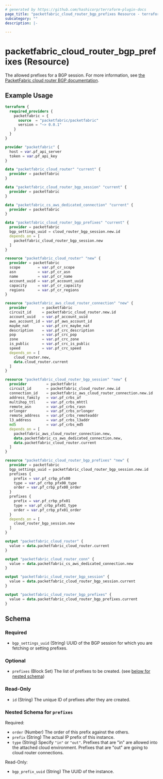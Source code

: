 ```yaml
---
# generated by https://github.com/hashicorp/terraform-plugin-docs
page_title: "packetfabric_cloud_router_bgp_prefixes Resource - terraform-provider-packetfabric"
subcategory: ""
description: |-
  
---
```


# packetfabric_cloud_router_bgp_prefixes (Resource)

The allowed prefixes for a BGP session. For more information, see [the PacketFabric cloud router BGP documentation](https://docs.packetfabric.com/cr/bgp/).

## Example Usage

```terraform
terraform {
  required_providers {
    packetfabric = {
      source  = "packetfabric/packetfabric"
      version = "~> 0.0.1"
    }
  }
}

provider "packetfabric" {
  host = var.pf_api_server
  token = var.pf_api_key
}

data "packetfabric_cloud_router" "current" {
  provider = packetfabric
}

data "packetfabric_cloud_router_bgp_session" "current" {
  provider = packetfabric
}

data "packetfabric_cs_aws_dedicated_connection" "current" {
  provider = packetfabric
}

data "packetfabric_cloud_router_bgp_prefixes" "current" {
  provider = packetfabric
  bgp_settings_uuid = cloud_router_bgp_session.new.id
  depends_on = [
    packetfabric_cloud_router_bgp_session.new
  ]
}

resource "packetfabric_cloud_router" "new" {
  provider = packetfabric
  scope        = var.pf_cr_scope
  asn          = var.pf_cr_asn
  name         = var.pf_cr_name
  account_uuid = var.pf_account_uuid
  capacity     = var.pf_cr_capacity
  regions      = var.pf_cr_regions
}

resource "packetfabric_aws_cloud_router_connection" "new" {
  provider       = packetfabric
  circuit_id     = packetfabric_cloud_router.new.id
  account_uuid   = var.pf_account_uuid
  aws_account_id = var.pf_aws_account_id
  maybe_nat      = var.pf_crc_maybe_nat
  description    = var.pf_crc_description
  pop            = var.pf_crc_pop
  zone           = var.pf_crc_zone
  is_public      = var.pf_crc_is_public
  speed          = var.pf_crc_speed
  depends_on = [
    cloud_router.new,
    data.cloud_router.current
  ]
}

resource "packetfabric_cloud_router_bgp_session" "new" {
  provider         = packetfabric
  circuit_id       = packetfabric_cloud_router.new.id
  connection_id    = packetfabric_aws_cloud_router_connection.new.id
  address_family   = var.pf_crbs_af
  multihop_ttl     = var.pf_crbs_mhttl
  remote_asn       = var.pf_crbs_rasn
  orlonger         = var.pf_crbs_orlonger
  remote_address   = var.pf_crbs_remoteaddr
  l3_address       = var.pf_crbs_l3addr
  md5              = var.pf_crbs_md5
  depends_on = [
    packetfabric_aws_cloud_router_connection.new,
    data.packetfabric_cs_aws_dedicated_connection.new,
    data.packetfabric_cloud_router.current
  ]
}

resource "packetfabric_cloud_router_bgp_prefixes" "new" {
  provider = packetfabric
  bgp_settings_uuid = packetfabric_cloud_router_bgp_session.new.id
  prefixes {
    prefix = var.pf_crbp_pfx00
    type = var.pf_crbp_pfx00_type
    order = var.pf_crbp_pfx00_order
  }
  prefixes {
    prefix = var.pf_crbp_pfx01
    type = var.pf_crbp_pfx01_type
    order = var.pf_crbp_pfx01_order
  }
  depends_on = [
    cloud_router_bgp_session.new
  ]
}

output "packetfabric_cloud_router" {
  value = data.packetfabric_cloud_router.current
}

output "packetfabric_cloud_router_conn" {
  value = data.packetfabric_cs_aws_dedicated_connection.new
}

output "packetfabric_cloud_router_bgp_session" {
  value = data.packetfabric_cloud_router_bgp_session.current
}

output "packetfabric_cloud_router_bgp_prefixes" {
  value = data.packetfabric_cloud_router_bgp_prefixes.current
}
```

<!-- schema generated by tfplugindocs -->
## Schema

### Required

- `bgp_settings_uuid` (String) UUID of the BGP session for which you are fetching or setting prefixes.

### Optional

- `prefixes` (Block Set) The list of prefixes to be created. (see [below for nested schema](#nestedblock--prefixes))

### Read-Only

- `id` (String) The unique ID of prefixes after they are created.

<a id="nestedblock--prefixes"></a>
### Nested Schema for `prefixes`

Required:

- `order` (Number) The order of this prefix against the others.
- `prefix` (String) The actual IP prefix of this instance.
- `type` (String) Specify `"in"` or `"out"`. Prefixes that are "in" are allowed into the attached cloud environment. Prefixes that are "out" are going to cloud router connections.

Read-Only:

- `bgp_prefix_uuid` (String) The UUID of the instance.


